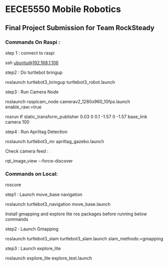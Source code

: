 # EECE5550 Mobile Robotics

## Final Project Submission for Team RockSteady

### Commands On Raspi :
 step 1 :  connect to raspi
 
 ssh ubuntu@192.168.1.106

step2 : Do turtlebot bringup

roslaunch turtlebot3_bringup turtlebot3_robot.launch

step3 : Run Camera Node

roslaunch raspicam_node camerav2_1280x960_10fps.launch enable_raw:=true

rosrun tf static_transform_publisher 0.03 0 0.1 -1.57 0 -1.57 base_link camera 100

step4 : Run Apriltag Detection

roslaunch turtlebot3_mr apriltag_gazebo.launch

Check camera feed :

rqt_image_view --force-discover


### Commands on Local:

roscore

step1 : Launch move_base navigation 

roslaunch turtlebot3_navigation move_base.launch 

Install gmapping and explore lite ros packages before running below commands 

step2 : Launch Gmapping 

roslaunch turtlebot3_slam turtlebot3_slam.launch slam_methods:=gmapping


step3 : Launch explore_lite

roslaunch explore_lite explore_test.launch



